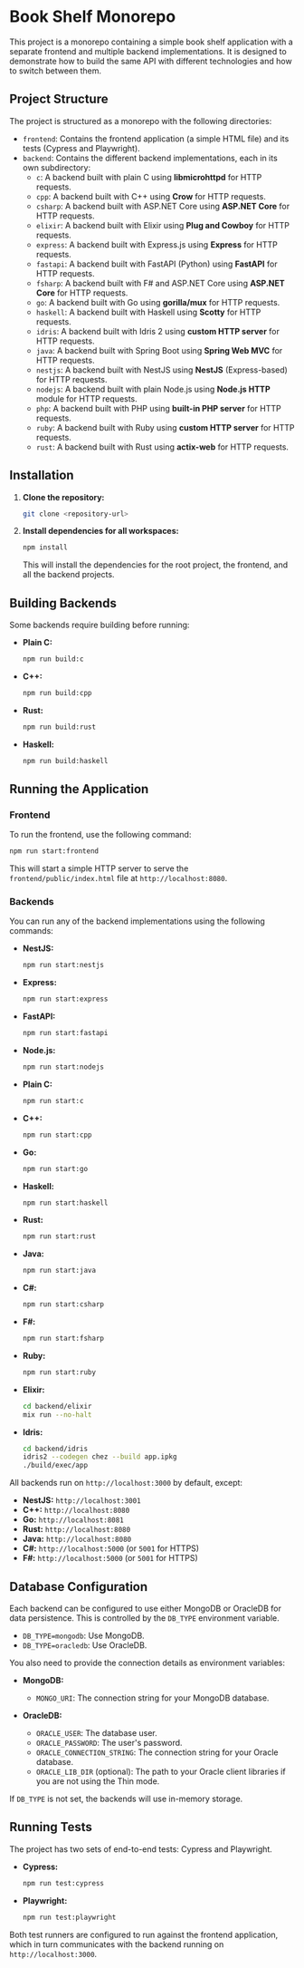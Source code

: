 # Book Shelf Monorepo

This project is a monorepo containing a simple book shelf application with a separate frontend and multiple backend implementations. It is designed to demonstrate how to build the same API with different technologies and how to switch between them.

## Project Structure

The project is structured as a monorepo with the following directories:

- `frontend`: Contains the frontend application (a simple HTML file) and its tests (Cypress and Playwright).
- `backend`: Contains the different backend implementations, each in its own subdirectory:
  - `c`: A backend built with plain C using **libmicrohttpd** for HTTP requests.
  - `cpp`: A backend built with C++ using **Crow** for HTTP requests.
  - `csharp`: A backend built with ASP.NET Core using **ASP.NET Core** for HTTP requests.
  - `elixir`: A backend built with Elixir using **Plug and Cowboy** for HTTP requests.
  - `express`: A backend built with Express.js using **Express** for HTTP requests.
  - `fastapi`: A backend built with FastAPI (Python) using **FastAPI** for HTTP requests.
  - `fsharp`: A backend built with F# and ASP.NET Core using **ASP.NET Core** for HTTP requests.
  - `go`: A backend built with Go using **gorilla/mux** for HTTP requests.
  - `haskell`: A backend built with Haskell using **Scotty** for HTTP requests.
  - `idris`: A backend built with Idris 2 using **custom HTTP server** for HTTP requests.
  - `java`: A backend built with Spring Boot using **Spring Web MVC** for HTTP requests.
  - `nestjs`: A backend built with NestJS using **NestJS** (Express-based) for HTTP requests.
  - `nodejs`: A backend built with plain Node.js using **Node.js HTTP** module for HTTP requests.
  - `php`: A backend built with PHP using **built-in PHP server** for HTTP requests.
  - `ruby`: A backend built with Ruby using **custom HTTP server** for HTTP requests.
  - `rust`: A backend built with Rust using **actix-web** for HTTP requests.

## Installation

1. **Clone the repository:**

   ```bash
   git clone <repository-url>
   ```

2. **Install dependencies for all workspaces:**

   ```bash
   npm install
   ```

   This will install the dependencies for the root project, the frontend, and all the backend projects.

## Building Backends

Some backends require building before running:

- **Plain C:**

  ```bash
  npm run build:c
  ```

- **C++:**

  ```bash
  npm run build:cpp
  ```

- **Rust:**

  ```bash
  npm run build:rust
  ```

- **Haskell:**

  ```bash
  npm run build:haskell
  ```

## Running the Application

### Frontend

To run the frontend, use the following command:

```bash
npm run start:frontend
```

This will start a simple HTTP server to serve the `frontend/public/index.html` file at `http://localhost:8080`.

### Backends

You can run any of the backend implementations using the following commands:

- **NestJS:**

  ```bash
  npm run start:nestjs
  ```

- **Express:**

  ```bash
  npm run start:express
  ```

- **FastAPI:**

  ```bash
  npm run start:fastapi
  ```

- **Node.js:**

  ```bash
  npm run start:nodejs
  ```

- **Plain C:**

  ```bash
  npm run start:c
  ```

- **C++:**

  ```bash
  npm run start:cpp
  ```

- **Go:**

  ```bash
  npm run start:go
  ```

- **Haskell:**

  ```bash
  npm run start:haskell
  ```

- **Rust:**

  ```bash
  npm run start:rust
  ```

- **Java:**

  ```bash
  npm run start:java
  ```

- **C#:**

  ```bash
  npm run start:csharp
  ```

- **F#:**

  ```bash
  npm run start:fsharp
  ```

- **Ruby:**

  ```bash
  npm run start:ruby
  ```

- **Elixir:**

  ```bash
  cd backend/elixir
  mix run --no-halt
  ```

- **Idris:**

  ```bash
  cd backend/idris
  idris2 --codegen chez --build app.ipkg
  ./build/exec/app
  ```

All backends run on `http://localhost:3000` by default, except:

- **NestJS:** `http://localhost:3001`
- **C++:** `http://localhost:8080`
- **Go:** `http://localhost:8081`
- **Rust:** `http://localhost:8080`
- **Java:** `http://localhost:8080`
- **C#:** `http://localhost:5000` (or `5001` for HTTPS)
- **F#:** `http://localhost:5000` (or `5001` for HTTPS)

## Database Configuration

Each backend can be configured to use either MongoDB or OracleDB for data persistence. This is controlled by the `DB_TYPE` environment variable.

- `DB_TYPE=mongodb`: Use MongoDB.
- `DB_TYPE=oracledb`: Use OracleDB.

You also need to provide the connection details as environment variables:

- **MongoDB:**

  - `MONGO_URI`: The connection string for your MongoDB database.

- **OracleDB:**

  - `ORACLE_USER`: The database user.
  - `ORACLE_PASSWORD`: The user's password.
  - `ORACLE_CONNECTION_STRING`: The connection string for your Oracle database.
  - `ORACLE_LIB_DIR` (optional): The path to your Oracle client libraries if you are not using the Thin mode.

If `DB_TYPE` is not set, the backends will use in-memory storage.

## Running Tests

The project has two sets of end-to-end tests: Cypress and Playwright.

- **Cypress:**

  ```bash
  npm run test:cypress
  ```

- **Playwright:**

  ```bash
  npm run test:playwright
  ```

Both test runners are configured to run against the frontend application, which in turn communicates with the backend running on `http://localhost:3000`.




